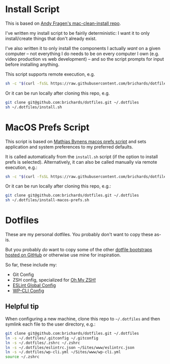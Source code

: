 # Install Script

This is based on [Andy Fragen's mac-clean-install repo](https://github.com/afragen/mac-clean-install).

I've written my install script to be fairily deterministic: I want it to only install/create things that don't already exist.

I've also written it to only install the components I actually _want_ on a given computer – not everything I do needs to be on every computer I own (e.g. video production vs web development) – and so the script prompts for input before installing anything.

This script supports remote execution, e.g.

```bash
sh -c "$(curl -fsSL https://raw.githubusercontent.com/brichards/dotfiles/master/install.sh)"
```

Or it can be run locally after cloning this repo, e.g.

```bash
git clone git@github.com:brichards/dotfiles.git ~/.dotfiles
sh ~/.dotfiles/install.sh
```

# MacOS Prefs Script

This script is based on [Mathias Bynens macos prefs script](https://github.com/mathiasbynens/dotfiles/blob/master/.macos) and sets application and system preferences to my preferred defaults.

It is called automatically from the `install.sh` script (if the option to install prefs is selected). Alternatively, it can also be called manually via remote execution, e.g.:

```bash
sh -c "$(curl -fsSL https://raw.githubusercontent.com/brichards/dotfiles/master/install-macos-prefs.sh)"
```

Or it can be run locally after cloning this repo, e.g.:

```bash
git clone git@github.com:brichards/dotfiles.git ~/.dotfiles
sh ~/.dotfiles/install-macos-prefs.sh
```

# Dotfiles

These are my personal dotfiles. You probably don't want to copy these as-is.

But you probably _do_ want to copy some of the other [dotfile bootstraps hosted on GitHub](https://dotfiles.github.io/) or otherwise use mine for inspiration.

So far, these include my:

-   Git Config
-   ZSH config, specialized for [Oh My ZSH!](https://github.com/ohmyzsh/ohmyzsh/wiki/Settings)
-   [ESLint Global Config](https://eslint.org/docs/latest/user-guide/configuring/configuration-files)
-   [WP-CLI Config](https://make.wordpress.org/cli/handbook/references/config/#config-files)

## Helpful tip

When configuring a new machine, clone this repo to `~/.dotfiles` and then symlink each file to the user directory, e.g.:

```bash
git clone git@github.com:brichards/dotfiles.git ~/.dotfiles
ln -s ~/.dotfiles/.gitconfig ~/.gitconfig
ln -s ~/.dotfiles/.zshrc ~/.zshrc
ln -s ~/.dotfiles/eslintrc.json ~/Sites/www/eslintrc.json
ln -s ~/.dotfiles/wp-cli.yml ~/Sites/www/wp-cli.yml
source ~/.zshrc
```
